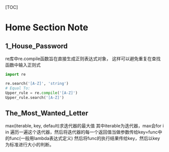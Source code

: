 [TOC]
# Home Section Note

## 1_House_Password
re库中re.compile函数旨在直接生成正则表达式对象，
这样可以避免重复在查找函数中输入正则式
```python
import re

re.search('[A-Z]', 'string')
# Equal To:
Upper_rule = re.compile('[A-Z]')
Upper_rule.search('[A-Z]')
```
## The_Most_Wanted_Letter
max(iterable, key, default)求迭代器的最大值
其中iterable为迭代器，max会for i in 遍历一遍这个迭代器，然后将迭代器的每一个返回值当做参数传给key=func中的func(一般用lambda表达式定义)
然后将func的执行结果传给key，然后以key为标准进行大小的判断。